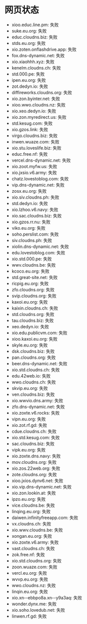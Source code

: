 # 网页状态
- xioo.educ.line.pm: 失败
- suke.eu.org: 失败
- educ.cloudns.biz: 失败
- stds.eu.org: 失败
- xio.zoten.onflashdrive.app: 失败
- fox.dns-dynamic.net: 失败
- xio.xiaohhh.xyz: 失败
- kenelm.cloudns.ch: 失败
- std.000.pe: 失败
- ipen.eu.org: 失败
- zot.dedyn.io: 失败
- diffireworks.cloudns.org: 失败
- xio.zon.byinter.net: 失败
- xioo.wwo.cloudns.nz: 失败
- xio.xeo.dedyn.io: 失败
- xio.zon.myredirect.us: 失败
- std.kesug.com: 失败
- xio.gzos.link: 失败
- virgo.cloudns.biz: 失败
- inwen.wuaze.com: 失败
- xio.stu.loveslife.biz: 失败
- educ.free.nf: 失败
- vercel.dns-dynamic.net: 失败
- xio.zoot.myfw.us: 失败
- xio.jxsio.v6.army: 失败
- chatz.lovestoblog.com: 失败
- vip.dns-dynamic.net: 失败
- zosx.eu.org: 失败
- xio.siv.cloudns.ph: 失败
- std.dedyn.io: 失败
- xio.lzhoo.v6.navy: 失败
- xio.sac.cloudns.biz: 失败
- xio.gzos.rr.nu: 失败
- viko.eu.org: 失败
- soho.perslist.com: 失败
- siv.cloudns.ph: 失败
- xiolin.dns-dynamic.net: 失败
- edu.lovestoblog.com: 失败
- xio.std.000.pe: 失败
- wwv.cloudns.be: 失败
- kcoco.eu.org: 失败
- std.great-site.net: 失败
- ricpig.eu.org: 失败
- zfo.cloudns.org: 失败
- svip.cloudns.org: 失败
- kaxoi.eu.org: 失败
- kaixin.cloudns.ch: 失败
- std.cloudns.org: 失败
- tau.cloudns.biz: 失败
- xeo.dedyn.io: 失败
- xio.edu.publicvm.com: 失败
- xioo.kaxoi.eu.org: 失败
- skyle.eu.org: 失败
- dsk.cloudns.biz: 失败
- pan.cloudns.org: 失败
- beer.dns-dynamic.net: 失败
- xio.std.cloudns.ch: 失败
- edu.42web.io: 失败
- wwo.cloudns.ch: 失败
- skvip.eu.org: 失败
- ven.cloudns.biz: 失败
- xio.wwvio.dns.army: 失败
- zfo.dns-dynamic.net: 失败
- xio.zoxte.v6.rocks: 失败
- vipn.eu.org: 失败
- xio.zot.rf.gd: 失败
- cdue.cloudns.ch: 失败
- xio.std.kesug.com: 失败
- sac.cloudns.biz: 失败
- vipk.eu.org: 失败
- xio.zoxte.dns.navy: 失败
- mov.cloudns.org: 失败
- xio.zos.22web.org: 失败
- zote.cloudns.org: 失败
- xioo.jxios.dynv6.net: 失败
- xio.vip.dns-dynamic.net: 失败
- xio.zon.lookin.at: 失败
- ipzo.eu.org: 失败
- vice.cloudns.be: 失败
- linqing.eu.org: 失败
- daiwen.infinityfreeapp.com: 失败
- vx.cloudns.ch: 失败
- xio.wwv.cloudns.be: 失败
- xongan.eu.org: 失败
- xio.zoxte.v6.army: 失败
- vast.cloudns.ch: 失败
- zok.free.nf: 失败
- xio.std.cloudns.org: 失败
- zoon.wuaze.com: 失败
- vercl.eu.org: 失败
- wvvp.eu.org: 失败
- wwo.cloudns.nz: 失败
- linqin.eu.org: 失败
- xio.xn--ebbpo8a.xn--y9a3aq: 失败
- wonder.dynx.me: 失败
- xio.soho.lovedub.net: 失败
- linwen.rf.gd: 失败
